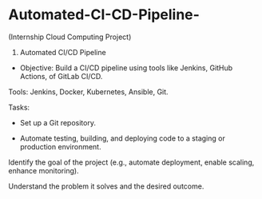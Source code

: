 # Automated-CI-CD-Pipeline-
(Internship Cloud Computing Project)

1. Automated CI/CD Pipeline

* Objective: Build a CI/CD pipeline using tools like Jenkins, GitHub Actions, of GitLab CI/CD.

Tools: Jenkins, Docker, Kubernetes, Ansible, Git.

Tasks:

* Set up a Git repository.

* Automate testing, building, and deploying code to a staging or production environment.

Identify the goal of the project (e.g., automate deployment, enable scaling, enhance monitoring).

Understand the problem it solves and the desired outcome.
